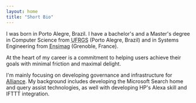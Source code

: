 ```yaml
---
layout: home
title: "Short Bio"
---
```


I was born in Porto Alegre, Brazil. I have a bachelor's and a Master's degree in Computer Science from <abbr title="Universidade Federal do Rio Grande do Sul">UFRGS</abbr> (Porto Alegre, Brazil) and in Systems Engineering from <abbr title="École nationale supérieure d'informatique et de mathématiques appliquées de Grenoble">Ensimag</abbr> (Grenoble, France).

At the heart of my career is a commitment to helping users achieve their goals with minimal friction and maximal delight.

I'm mainly focusing on developing governance and infrastructure for [Alliance](https://alliance.xyz/). My background includes developing the Microsoft Search home and query assist technologies, as well with developing HP's Alexa skill and IFTTT integration.
